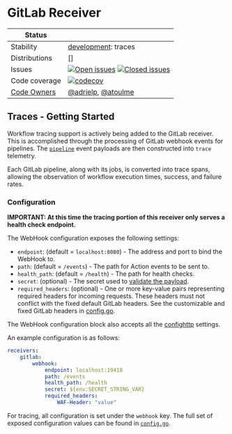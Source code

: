 # GitLab Receiver

<!-- status autogenerated section -->
| Status        |           |
| ------------- |-----------|
| Stability     | [development]: traces   |
| Distributions | [] |
| Issues        | [![Open issues](https://img.shields.io/github/issues-search/open-telemetry/opentelemetry-collector-contrib?query=is%3Aissue%20is%3Aopen%20label%3Areceiver%2Fgitlab%20&label=open&color=orange&logo=opentelemetry)](https://github.com/open-telemetry/opentelemetry-collector-contrib/issues?q=is%3Aopen+is%3Aissue+label%3Areceiver%2Fgitlab) [![Closed issues](https://img.shields.io/github/issues-search/open-telemetry/opentelemetry-collector-contrib?query=is%3Aissue%20is%3Aclosed%20label%3Areceiver%2Fgitlab%20&label=closed&color=blue&logo=opentelemetry)](https://github.com/open-telemetry/opentelemetry-collector-contrib/issues?q=is%3Aclosed+is%3Aissue+label%3Areceiver%2Fgitlab) |
| Code coverage | [![codecov](https://codecov.io/github/open-telemetry/opentelemetry-collector-contrib/graph/main/badge.svg?component=receiver_gitlab)](https://app.codecov.io/gh/open-telemetry/opentelemetry-collector-contrib/tree/main/?components%5B0%5D=receiver_gitlab&displayType=list) |
| [Code Owners](https://github.com/open-telemetry/opentelemetry-collector-contrib/blob/main/CONTRIBUTING.md#becoming-a-code-owner)    | [@adrielp](https://www.github.com/adrielp), [@atoulme](https://www.github.com/atoulme) |

[development]: https://github.com/open-telemetry/opentelemetry-collector/blob/main/docs/component-stability.md#development
<!-- end autogenerated section -->

## Traces - Getting Started

Workflow tracing support is actively being added to the GitLab receiver.
This is accomplished through the processing of GitLab webhook
events for pipelines. The [`pipeline`](https://docs.gitlab.com/ee/user/project/integrations/webhook_events.html#pipeline-events) event payloads are then constructed into `trace`
telemetry.

Each GitLab pipeline, along with its jobs, is converted 
into trace spans, allowing the observation of workflow execution times,
success, and failure rates.

### Configuration

**IMPORTANT: At this time the tracing portion of this receiver only serves a health check endpoint.**

The WebHook configuration exposes the following settings:

* `endpoint`: (default = `localhost:8080`) - The address and port to bind the WebHook to.
* `path`: (default = `/events`) - The path for Action events to be sent to.
* `health_path`: (default = `/health`) - The path for health checks.
* `secret`: (optional) - The secret used to [validate the payload](https://docs.gitlab.com/ee/user/project/integrations/webhooks.html#custom-headers).
* `required_headers`: (optional) - One or more key-value pairs representing required headers for incoming requests. These headers must not conflict with the fixed default GitLab headers. See the customizable and fixed GitLab headers in [config.go](./config.go).

The WebHook configuration block also accepts all the [confighttp](https://pkg.go.dev/go.opentelemetry.io/collector/config/confighttp#ServerConfig)
settings.

An example configuration is as follows:

```yaml
receivers:
    gitlab:
        webhook:
            endpoint: localhost:19418
            path: /events
            health_path: /health
            secret: ${env:SECRET_STRING_VAR}
            required_headers:
                WAF-Header: "value"
```

For tracing, all configuration is set under the `webhook` key. The full set
of exposed configuration values can be found in [`config.go`](config.go).

